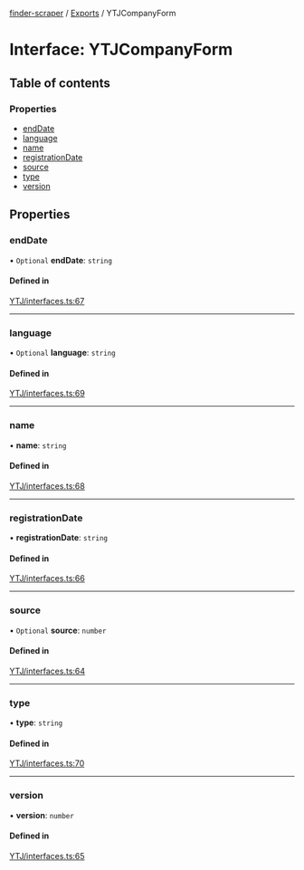 [finder-scraper](../README.md) / [Exports](../modules.md) / YTJCompanyForm

# Interface: YTJCompanyForm

## Table of contents

### Properties

- [endDate](YTJCompanyForm.md#enddate)
- [language](YTJCompanyForm.md#language)
- [name](YTJCompanyForm.md#name)
- [registrationDate](YTJCompanyForm.md#registrationdate)
- [source](YTJCompanyForm.md#source)
- [type](YTJCompanyForm.md#type)
- [version](YTJCompanyForm.md#version)

## Properties

### endDate

• `Optional` **endDate**: `string`

#### Defined in

[YTJ/interfaces.ts:67](https://github.com/launde/finder-scraper/blob/4aa87da/src/YTJ/interfaces.ts#L67)

___

### language

• `Optional` **language**: `string`

#### Defined in

[YTJ/interfaces.ts:69](https://github.com/launde/finder-scraper/blob/4aa87da/src/YTJ/interfaces.ts#L69)

___

### name

• **name**: `string`

#### Defined in

[YTJ/interfaces.ts:68](https://github.com/launde/finder-scraper/blob/4aa87da/src/YTJ/interfaces.ts#L68)

___

### registrationDate

• **registrationDate**: `string`

#### Defined in

[YTJ/interfaces.ts:66](https://github.com/launde/finder-scraper/blob/4aa87da/src/YTJ/interfaces.ts#L66)

___

### source

• `Optional` **source**: `number`

#### Defined in

[YTJ/interfaces.ts:64](https://github.com/launde/finder-scraper/blob/4aa87da/src/YTJ/interfaces.ts#L64)

___

### type

• **type**: `string`

#### Defined in

[YTJ/interfaces.ts:70](https://github.com/launde/finder-scraper/blob/4aa87da/src/YTJ/interfaces.ts#L70)

___

### version

• **version**: `number`

#### Defined in

[YTJ/interfaces.ts:65](https://github.com/launde/finder-scraper/blob/4aa87da/src/YTJ/interfaces.ts#L65)
